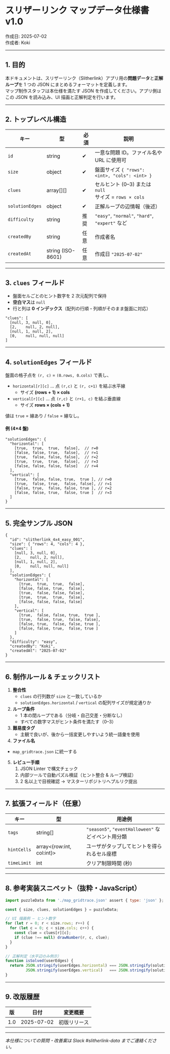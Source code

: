 
# スリザーリンク マップデータ仕様書 v1.0  
作成日: 2025-07-02  
作成者: Koki

---

## 1. 目的
本ドキュメントは、スリザーリンク（Slitherlink）アプリ用の**問題データ**と**正解ループ**を 1 つの JSON にまとめるフォーマットを定義します。  
マップ制作スタッフは本仕様を満たす JSON を作成してください。アプリ側はこの JSON を読み込み、UI 描画と正解判定を行います。

---

## 2. トップレベル構造

| キー | 型 | 必須 | 説明 |
|------|----|------|------|
| `id` | string | ✔ | 一意な問題 ID。ファイル名や URL に使用可 |
| `size` | object | ✔ | 盤面サイズ `{ "rows": <int>, "cols": <int> }` |
| `clues` | array[][] | ✔ | セルヒント (0–3) または `null`<br>サイズ = `rows × cols` |
| `solutionEdges` | object | ✔ | 正解ループの辺情報（後述） |
| `difficulty` | string | 推奨 | `"easy"`, `"normal"`, `"hard"`, `"expert"` など |
| `createdBy` | string | 任意 | 作成者名 |
| `createdAt` | string (ISO-8601) | 任意 | 作成日 `"2025-07-02"` |

---

## 3. `clues` フィールド
- 盤面セルごとのヒント数字を 2 次元配列で保持  
- **空白マス**は `null`  
- 行と列は **0 インデックス**（配列の行順・列順がそのまま盤面に対応）

```jsonc
"clues": [
  [null, 3, null, 0],
  [2,    null, 2, null],
  [null, 1, null, 2],
  [0,    null, null, null]
]
```

---

## 4. `solutionEdges` フィールド
盤面の格子点を `(r, c)` = `(0‥rows, 0‥cols)` で表し、  
- `horizontal[r][c]` … 点 `(r,c)` と `(r, c+1)` を結ぶ水平線  
  - サイズ **(rows + 1) × cols**
- `vertical[r][c]` … 点 `(r,c)` と `(r+1, c)` を結ぶ垂直線  
  - サイズ **rows × (cols + 1)**

値は `true` = 線あり / `false` = 線なし。  

#### 例 (4×4 盤)
```jsonc
"solutionEdges": {
  "horizontal": [
    [true,  true,  true,  false],  // r=0
    [false, false, true,  false],  // r=1
    [true,  false, false, false],  // r=2
    [true,  true,  true,  false],  // r=3
    [false, false, false, false]   // r=4
  ],
  "vertical": [
    [true,  false, false, true,  true ], // r=0
    [true,  false, true,  false, false], // r=1
    [false, true,  false, false, true ], // r=2
    [false, false, true,  false, true ]  // r=3
  ]
}
```

---

## 5. 完全サンプル JSON

```jsonc
{
  "id": "slitherlink_4x4_easy_001",
  "size": { "rows": 4, "cols": 4 },
  "clues": [
    [null, 3, null, 0],
    [2,    null, 2, null],
    [null, 1, null, 2],
    [0,    null, null, null]
  ],
  "solutionEdges": {
    "horizontal": [
      [true,  true,  true,  false],
      [false, false, true,  false],
      [true,  false, false, false],
      [true,  true,  true,  false],
      [false, false, false, false]
    ],
    "vertical": [
      [true,  false, false, true,  true ],
      [true,  false, true,  false, false],
      [false, true,  false, false, true ],
      [false, false, true,  false, true ]
    ]
  },
  "difficulty": "easy",
  "createdBy": "Koki",
  "createdAt": "2025-07-02"
}
```

---

## 6. 制作ルール & チェックリスト

1. **整合性**  
   - `clues` の行列数が `size` と一致しているか  
   - `solutionEdges.horizontal` / `vertical` の配列サイズが規定通りか  
2. **ループ条件**  
   - 1 本の閉ループである（分岐・自己交差・分断なし）  
   - すべての数字マスがヒント条件を満たす（0–3）  
3. **難易度タグ**  
   - 主観で良いが、後から一括変更しやすいよう統一語彙を使用  
4. **ファイル名**
  - `map_gridtrace.json` に統一する
5. **レビュー手順**  
   1. JSON Linter で構文チェック  
   2. 内部ツールで自動パズル検証（ヒント整合 & ループ検証）  
   3. 2 名以上で目視確認 → マスターリポジトリへプルリク提出  

---

## 7. 拡張フィールド（任意）

| キー | 型 | 用途例 |
|------|----|--------|
| `tags` | string[] | `"season5"`, `"eventHalloween"` などイベント用分類 |
| `hintCells` | array<{row:int, col:int}> | ユーザがタップしてヒントを得られるセル座標 |
| `timeLimit` | int | クリア制限時間 (秒) |

---

## 8. 参考実装スニペット（抜粋・JavaScript）

```js
import puzzleData from './map_gridtrace.json' assert { type: 'json' };

const { size, clues, solutionEdges } = puzzleData;

// UI 描画例 — ヒント数字
for (let r = 0; r < size.rows; r++) {
  for (let c = 0; c < size.cols; c++) {
    const clue = clues[r][c];
    if (clue !== null) drawNumber(r, c, clue);
  }
}

// 正解判定（水平辺のみ例示）
function isSolved(userEdges) {
  return JSON.stringify(userEdges.horizontal) === JSON.stringify(solutionEdges.horizontal) &&
         JSON.stringify(userEdges.vertical)   === JSON.stringify(solutionEdges.vertical);
}
```

---

## 9. 改版履歴

| 版 | 日付 | 変更概要 |
|----|------|----------|
| 1.0 | 2025-07-02 | 初版リリース |

---

*本仕様についての質問・改善案は Slack #slitherlink-data までご連絡ください。*
